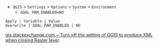 - `QGIS` > `Settings` > `Options` > `System` > `Environment`
  - `GDAL_PAM_ENABLED=NO`
```
Apply | Variable | Value
Overwrite | GDAL_PAM_ENABLED | NO
```

[gis.stackexchange.com ~ Turn off the setting of QGIS to produce XML when closing Raster layer](https://gis.stackexchange.com/a/136386)
